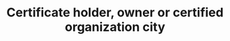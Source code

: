 ---
title: 'Certificate holder, owner or certified organization city'
slug: 'certification-certificate-holder-owner-or-certified-organization-city'
description: 'Complete name of a city or town in an address'
required: False
module: 'Certificate holder, owner or certified organization'
cluster: 'Certification'
policy: 'Free value. Single value only.'
---